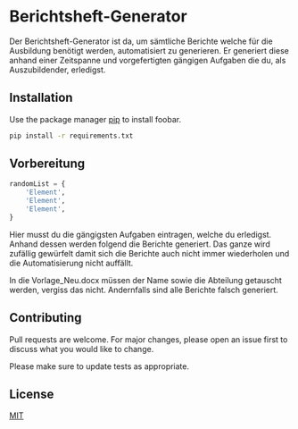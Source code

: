 # Berichtsheft-Generator

Der Berichtsheft-Generator ist da, um sämtliche Berichte welche für die Ausbildung benötigt werden, automatisiert zu generieren. Er generiert diese anhand einer Zeitspanne und vorgefertigten gängigen Aufgaben die du, als Auszubildender, erledigst. 

## Installation

Use the package manager [pip](https://pip.pypa.io/en/stable/) to install foobar.

```bash
pip install -r requirements.txt
```

## Vorbereitung

```python
randomList = {
    'Element',
    'Element',
    'Element',
}
```
Hier musst du die gängigsten Aufgaben eintragen, welche du erledigst. Anhand dessen werden folgend die Berichte generiert. Das ganze wird zufällig gewürfelt damit sich die Berichte auch nicht immer wiederholen und die Automatisierung nicht auffällt.

In die Vorlage_Neu.docx müssen der Name sowie die Abteilung getauscht werden, vergiss das nicht. Andernfalls 
sind alle Berichte falsch generiert.

## Contributing
Pull requests are welcome. For major changes, please open an issue first to discuss what you would like to change.

Please make sure to update tests as appropriate.

## License
[MIT](https://choosealicense.com/licenses/mit/)